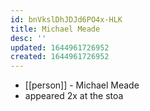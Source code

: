 ```yaml
---
id: bnVkslDhJDJd6PO4x-HLK
title: Michael Meade
desc: ''
updated: 1644961726952
created: 1644961726952
---
```



- [[person]] - Michael Meade
- appeared 2x at the stoa
